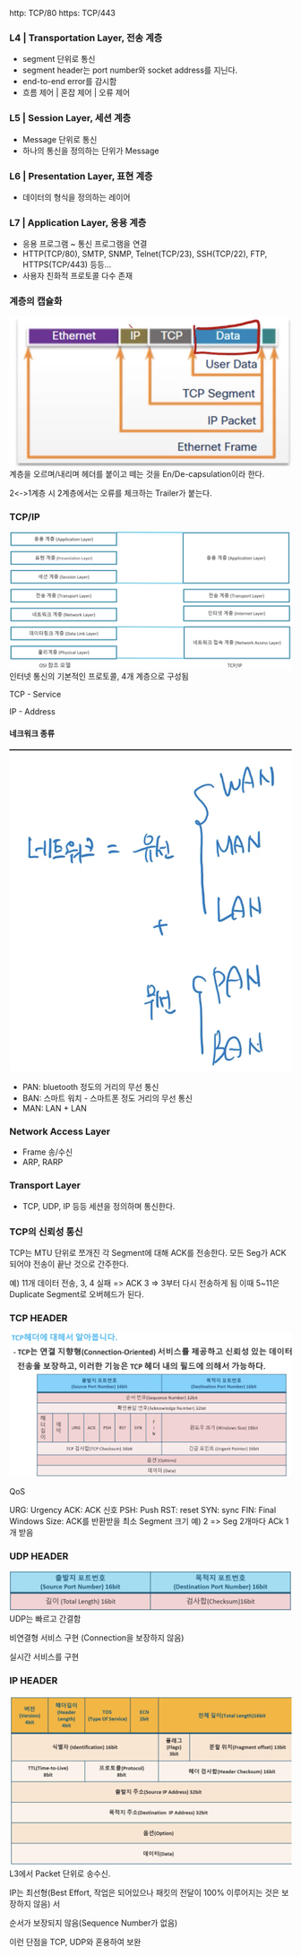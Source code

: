  http: TCP/80
 https: TCP/443

 ### L4 | Transportation Layer, 전송 계층

 - segment 단위로 통신
 - segment header는 port number와 socket address를 지닌다.
 - end-to-end error를 감시함
 - 흐름 제어 | 혼잡 제어 | 오류 제어 

 ### L5 | Session Layer, 세션 계층

 - Message 단위로 통신
 - 하나의 통신을 정의하는 단위가 Message

 ### L6 | Presentation Layer, 표현 계층

 - 데이터의 형식을 정의하는 레이어
 
### L7 | Application Layer, 응용 계층

 - 응용 프로그램 ~ 통신 프로그램을 연결
 - HTTP(TCP/80), SMTP, SNMP, Telnet(TCP/23), SSH(TCP/22), FTP, HTTPS(TCP/443) 등등...
 - 사용자 친화적 프로토콜 다수 존재

### 계층의 캡슐화
![alt text](image-5.png)
계층을 오르며/내리며 헤더를 붙이고 떼는 것을 En/De-capsulation이라 한다.

2<->1계층 시 2계층에서는 오류를 체크하는 Trailer가 붙는다.

### TCP/IP
![alt text](image.png)
인터넷 통신의 기본적인 프로토콜, 4개 계층으로 구성됨

TCP - Service

IP - Address 

#### 네크워크 종류
![alt text](image-1.png)

 * PAN: bluetooth 정도의 거리의 무선 통신
 * BAN: 스마트 워치 - 스마트폰 정도 거리의 무선 통신
 * MAN: LAN + LAN

 ### Network Access Layer

  - Frame 송/수신
  - ARP, RARP

### Transport Layer

  - TCP, UDP, IP 등등 세션을 정의하며 통신한다.  


### TCP의 신뢰성 통신

TCP는 MTU 단위로 쪼개진 각 Segment에 대해 ACK를 전송한다. 모든 Seg가 ACK되어야 전송이 끝난 것으로 간주한다.

예) 11개 데이터 전송, 3, 4 실패 => ACK 3 => 3부터 다시 전송하게 됨
이때 5~11은 Duplicate Segment로 오버헤드가 된다.
### TCP HEADER
![alt text](image-2.png)

QoS

URG: Urgency
ACK: ACK 신호
PSH: Push
RST: reset
SYN: sync
FIN: Final
Windows Size: ACK를 반환받을 최소 Segment 크기
예) 2 => Seg 2개마다 ACk 1개 받음

### UDP HEADER
![alt text](image-3.png)
UDP는 빠르고 간결함

비연결형 서비스 구현 (Connection을 보장하지 않음)

실시간 서비스를 구현

### IP HEADER
![alt text](image-4.png)
L3에서 Packet 단위로 송수신.

IP는 최선형(Best Effort, 작업은 되어있으나 패킷의 전달이 100% 이루어지는 것은 보장하지 않음) 서

순서가 보장되지 않음(Sequence Number가 없음)

이런 단점을 TCP, UDP와 혼용하여 보완 